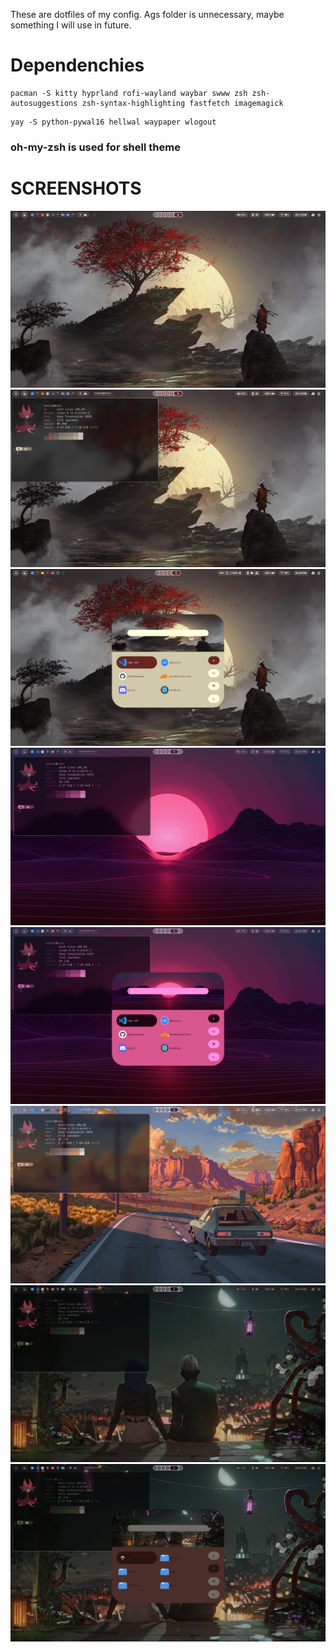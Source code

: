 These are dotfiles of my config. Ags folder is unnecessary, maybe something I will use in future.

# Dependenchies

```
pacman -S kitty hyprland rofi-wayland waybar swww zsh zsh-autosuggestions zsh-syntax-highlighting fastfetch imagemagick
```

```
yay -S python-pywal16 hellwal waypaper wlogout
```

### oh-my-zsh is used for shell theme

# SCREENSHOTS

![screenshot](https://github.com/LynXHashib/dotfiles/blob/main/wallpaper/screenshots/20241212_14h13m41s_grim.png)
![screenshot2](https://github.com/LynXHashib/dotfiles/blob/main/wallpaper/screenshots/20241212_14h18m08s_grim.png)
![screenshot3](https://github.com/LynXHashib/dotfiles/blob/main/wallpaper/screenshots/ss3.png)
![screenshot4](https://github.com/LynXHashib/dotfiles/blob/main/wallpaper/screenshots/ss4.png)
![screenshot5](https://github.com/LynXHashib/dotfiles/blob/main/wallpaper/screenshots/ss5.png)
![screenshot6](https://github.com/LynXHashib/dotfiles/blob/main/wallpaper/screenshots/ss6.png)
![screenshot7](https://github.com/LynXHashib/dotfiles/blob/main/wallpaper/screenshots/ss7.png)
![screenshot8](https://github.com/LynXHashib/dotfiles/blob/main/wallpaper/screenshots/ss8.png)

